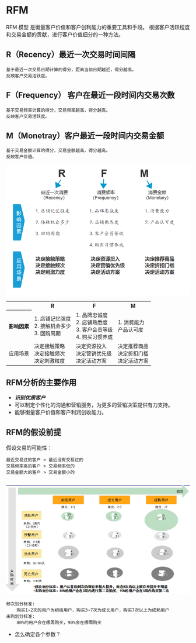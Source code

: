 # RFM

RFM 模型 是衡量客户价值和客户创利能力的重要工具和手段。
根据客户活跃程度和交易金额的贡献，进行客户价值细分的一种方法。

## R（Recency）最近一次交易时间间隔
```text
基于最近一次交易日期计算的得分，距离当前日期越近，得分越高。
反映客户交易活跃度。
```

## F（Frequency） 客户在最近一段时间内交易次数
```text
基于交易频率计算的得分，交易频率越高，得分越高。
反映客户交易活跃度。
```

## M（Monetray）客户最近一段时间内交易金额
```text
基于交易金额计算的得分，交易金额越高，得分越高。
反映客户价值。
```

![](../_pic/RFM-1.jpeg)

<table>
    <tr>
        <th></th>
        <th>R</th>
        <th>F</th>
        <th>M</th>
    </tr>
    <tr>
        <th>影响因素</th>
        <td>1. 店铺记忆强度</br>2. 接触机会多少</br>3. 回购周期</td>
        <td>1. 品牌忠诚度</br>2. 店铺熟悉度</br>3. 客户会员等级</br>4. 购买习惯养成</td>
        <td>1. 消费能力</br>产品认可度</td>
    </tr>
    <tr>
        <td>应用场景</td>
        <td>决定接触策略</br>决定接触频次</br>决定刺激粒度</td>
        <td>决定资源投入</br>决定营销优先级</br>决定活动方案</td>
        <td>决定推荐商品</br>决定折扣门槛</br>决定活动方案</td>
    </tr>
</table>

## RFM分析的主要作用

* ***识别优质客户***
* 可以制定个性化的沟通和营销服务，为更多的营销决策提供有力支持。
* 能够衡量客户价值和客户利润创收能力。

## RFM的假设前提

假设交易的可能性：
```text
最近交易过的客户 > 最近没有交易过的
交易频率高的客户 > 交易频率低的
交易金额大的客户 > 交易金额小的
```

## 

![](../_pic/RFM.png)

```text
频次划分标准:
	购买1~2次的用户为初级用户，购买3~7次为成长用户，购买7次以上为成熟用户
未购划分标准:
	80%的用户会在哪周购买，90%会在哪周购买
```

* 怎么确定各个参数？